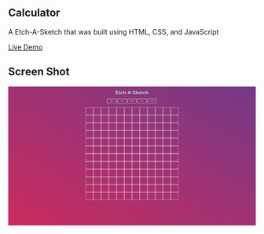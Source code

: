 ## Calculator

A Etch-A-Sketch that was built using HTML, CSS, and JavaScript

[Live Demo](https://MasonTS07.github.io/etch-a-sketch/)

## Screen Shot

![](images/etchasketchSS.png)


